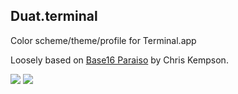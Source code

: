 ## Duat.terminal

Color scheme/theme/profile for Terminal.app

Loosely based on [Base16 Paraiso](http://chriskempson.github.io/base16/#paraiso) by Chris Kempson.

![](http://i.imgur.com/DTEMu46.png)
![](http://i.imgur.com/t68CoDE.png)
